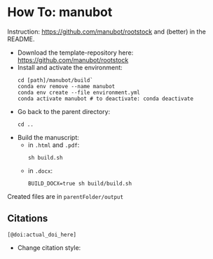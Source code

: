 # How To: manubot

Instruction: https://github.com/manubot/rootstock and (better) in the README.

- Download the template-repository here: https://github.com/manubot/rootstock  
- Install and activate the environment:  
  ```
  cd [path]/manubot/build`  
  conda env remove --name manubot
  conda env create --file environment.yml
  conda activate manubot # to deactivate: conda deactivate
  ```
- Go back to the parent directory:  
  ```
  cd ..
  ```
- Build the manuscript: 
  - in `.html` and `.pdf`:  
    ```
    sh build.sh
    ```
  - in `.docx`:
    ```
    BUILD_DOCX=true sh build/build.sh
    ```
Created files are in `parentFolder/output`
  
  
## Citations  

```
[@doi:actual_doi_here]
```  
- Change citation style:  


